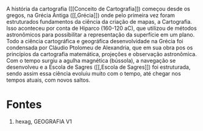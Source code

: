 A história da cartografia ([[Conceito de Cartografia]]) começou desde os gregos, na Grécia Antiga ([[,Grécia]]) onde pelo primeira vez foram estruturados fundamentos da ciência da criação de mapas, a Cartografia. Isso aconteceu por conta de Hiparco (160-120 aC), que utilizou de métodos astronômicos para possibilitar a representação da superfície em um plano.
Todo a ciência cartográfica e geográfica desenvolvidade na Grécia foi condensada por Cláudio Ptolomeu de Alexandria, que em sua obra pos os princípios da cartografia matemática,  projeções e observação astronômica.
Com o tempo surgiu a agulha magnética (bússola), a navegação se desenvolveu e a Escola de Sagres ([[,Escola de Sagres]]) foi estruturada, sendo assim essa ciência evoluiu muito com o tempo, até chegar nos tempos atuais, com novos saltos.

# Fontes

1. hexag, GEOGRAFIA V1